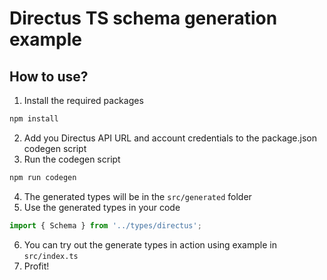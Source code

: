 # Directus TS schema generation example
## How to use?

1. Install the required packages
```bash
npm install
```
2. Add you Directus API URL and account credentials to the package.json codegen script
3. Run the codegen script
```bash
npm run codegen
```
4. The generated types will be in the `src/generated` folder
5. Use the generated types in your code
```typescript
import { Schema } from '../types/directus';
```
6. You can try out the generate types in action using example in `src/index.ts`
7. Profit!

